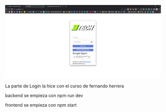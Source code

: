  <img src="./foto.png" width="800" title="hover text">


 La parte de Login la hice con el curso de fernando herrera


 backend se empieza con npm run dev

 frontend se empieza con npm start